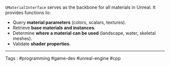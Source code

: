 `UMaterialInterface` serves as the backbone for all materials in Unreal. It provides functions to:

- Query **material parameters** (colors, scalars, textures).
- Retrieve **base materials and instances**.
- Determine **where a material can be used** (landscape, water, skeletal meshes).
- Validate **shader properties**.
 
___
Tags : #programming #game-dev #unreal-engine #cpp